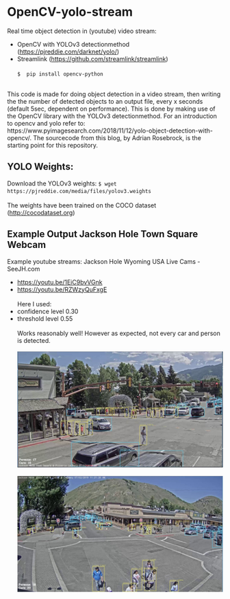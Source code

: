# OpenCV-yolo-stream
Real time object detection in (youtube) video stream:
* OpenCV with YOLOv3 detectionmethod (https://pjreddie.com/darknet/yolo/) 
* Streamlink (https://github.com/streamlink/streamlink)
<br><br>
`$  pip install opencv-python`
<br>
This code is made for doing object detection in a video stream, then writing the the number of detected objects to an output file, every x seconds (default 5sec, dependent on performance). This is done by making use of the OpenCV library with the YOLOv3 detectionmethod. For an introduction to opencv and yolo refer to: https://www.pyimagesearch.com/2018/11/12/yolo-object-detection-with-opencv/. The sourcecode from this blog, by Adrian Rosebrock, is the starting point for this repository.


## YOLO Weights:
Download the YOLOv3 weights:
 `$ wget https://pjreddie.com/media/files/yolov3.weights` <br><br>
The weights have been trained on the COCO dataset (http://cocodataset.org)

## Example Output Jackson Hole Town Square Webcam
 Example youtube streams: Jackson Hole Wyoming USA Live Cams - SeeJH.com
* https://youtu.be/1EiC9bvVGnk
* https://youtu.be/RZWzyQuFxgE
<br><br>
Here I used:
* confidence level 0.30
* threshold level 0.55
<br><br>
Works reasonably well! However as expected, not every car and person is detected.
<br><br>
![](output_JacksonHole2.JPG)
<br><br>
![](output_JacksonHole3.JPG)


